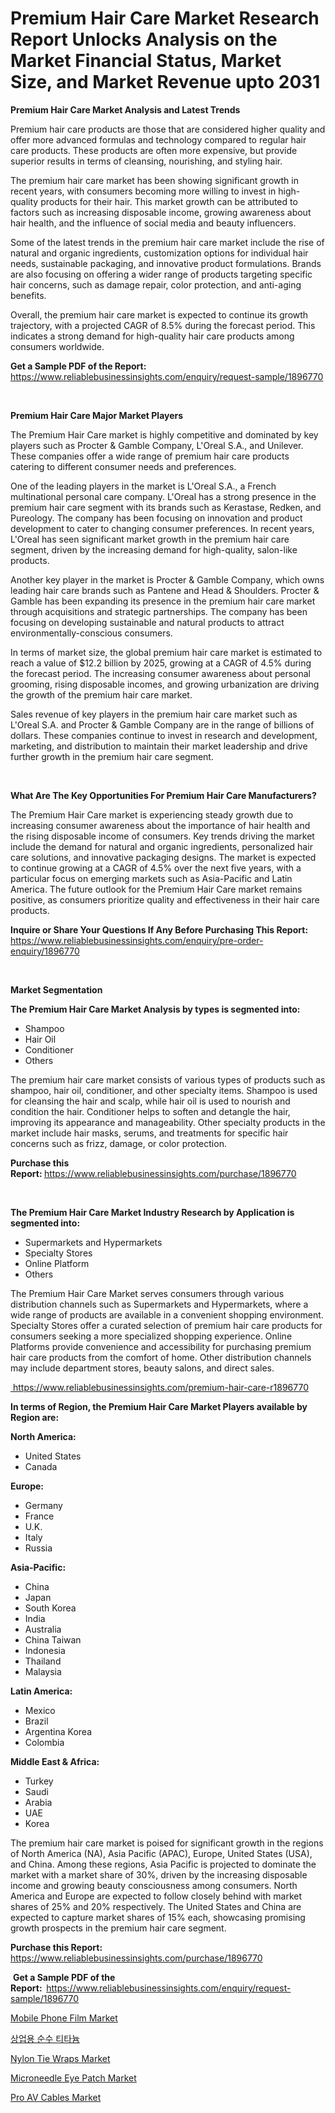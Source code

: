 <p><h1>Premium Hair Care Market Research Report Unlocks Analysis on the Market Financial Status, Market Size, and Market Revenue upto 2031</h1></p><p><strong>Premium Hair Care Market Analysis and Latest Trends</strong></p>
<p><p>Premium hair care products are those that are considered higher quality and offer more advanced formulas and technology compared to regular hair care products. These products are often more expensive, but provide superior results in terms of cleansing, nourishing, and styling hair.</p><p>The premium hair care market has been showing significant growth in recent years, with consumers becoming more willing to invest in high-quality products for their hair. This market growth can be attributed to factors such as increasing disposable income, growing awareness about hair health, and the influence of social media and beauty influencers.</p><p>Some of the latest trends in the premium hair care market include the rise of natural and organic ingredients, customization options for individual hair needs, sustainable packaging, and innovative product formulations. Brands are also focusing on offering a wider range of products targeting specific hair concerns, such as damage repair, color protection, and anti-aging benefits.</p><p>Overall, the premium hair care market is expected to continue its growth trajectory, with a projected CAGR of 8.5% during the forecast period. This indicates a strong demand for high-quality hair care products among consumers worldwide.</p></p>
<p><strong>Get a Sample PDF of the Report:&nbsp;</strong> <a href="https://www.reliablebusinessinsights.com/enquiry/request-sample/1896770">https://www.reliablebusinessinsights.com/enquiry/request-sample/1896770</a></p>
<p>&nbsp;</p>
<p><strong>Premium Hair Care Major Market Players</strong></p>
<p><p>The Premium Hair Care market is highly competitive and dominated by key players such as Procter & Gamble Company, L'Oreal S.A., and Unilever. These companies offer a wide range of premium hair care products catering to different consumer needs and preferences.</p><p>One of the leading players in the market is L'Oreal S.A., a French multinational personal care company. L'Oreal has a strong presence in the premium hair care segment with its brands such as Kerastase, Redken, and Pureology. The company has been focusing on innovation and product development to cater to changing consumer preferences. In recent years, L'Oreal has seen significant market growth in the premium hair care segment, driven by the increasing demand for high-quality, salon-like products.</p><p>Another key player in the market is Procter & Gamble Company, which owns leading hair care brands such as Pantene and Head & Shoulders. Procter & Gamble has been expanding its presence in the premium hair care market through acquisitions and strategic partnerships. The company has been focusing on developing sustainable and natural products to attract environmentally-conscious consumers.</p><p>In terms of market size, the global premium hair care market is estimated to reach a value of $12.2 billion by 2025, growing at a CAGR of 4.5% during the forecast period. The increasing consumer awareness about personal grooming, rising disposable incomes, and growing urbanization are driving the growth of the premium hair care market.</p><p>Sales revenue of key players in the premium hair care market such as L'Oreal S.A. and Procter & Gamble Company are in the range of billions of dollars. These companies continue to invest in research and development, marketing, and distribution to maintain their market leadership and drive further growth in the premium hair care segment.</p></p>
<p>&nbsp;</p>
<p><strong>What Are The Key Opportunities For Premium Hair Care Manufacturers?</strong></p>
<p><p>The Premium Hair Care market is experiencing steady growth due to increasing consumer awareness about the importance of hair health and the rising disposable income of consumers. Key trends driving the market include the demand for natural and organic ingredients, personalized hair care solutions, and innovative packaging designs. The market is expected to continue growing at a CAGR of 4.5% over the next five years, with a particular focus on emerging markets such as Asia-Pacific and Latin America. The future outlook for the Premium Hair Care market remains positive, as consumers prioritize quality and effectiveness in their hair care products.</p></p>
<p><strong>Inquire or Share Your Questions If Any Before Purchasing This Report:</strong> <a href="https://www.reliablebusinessinsights.com/enquiry/pre-order-enquiry/1896770">https://www.reliablebusinessinsights.com/enquiry/pre-order-enquiry/1896770</a></p>
<p>&nbsp;</p>
<p><strong>Market Segmentation</strong></p>
<p><strong>The Premium Hair Care Market Analysis by types is segmented into:</strong></p>
<p><ul><li>Shampoo</li><li>Hair Oil</li><li>Conditioner</li><li>Others</li></ul></p>
<p><p>The premium hair care market consists of various types of products such as shampoo, hair oil, conditioner, and other specialty items. Shampoo is used for cleansing the hair and scalp, while hair oil is used to nourish and condition the hair. Conditioner helps to soften and detangle the hair, improving its appearance and manageability. Other specialty products in the market include hair masks, serums, and treatments for specific hair concerns such as frizz, damage, or color protection.</p></p>
<p><strong>Purchase this Report:&nbsp;</strong><a href="https://www.reliablebusinessinsights.com/purchase/1896770">https://www.reliablebusinessinsights.com/purchase/1896770</a></p>
<p>&nbsp;</p>
<p><strong>The Premium Hair Care Market Industry Research by Application is segmented into:</strong></p>
<p><ul><li>Supermarkets and Hypermarkets</li><li>Specialty Stores</li><li>Online Platform</li><li>Others</li></ul></p>
<p><p>The Premium Hair Care Market serves consumers through various distribution channels such as Supermarkets and Hypermarkets, where a wide range of products are available in a convenient shopping environment. Specialty Stores offer a curated selection of premium hair care products for consumers seeking a more specialized shopping experience. Online Platforms provide convenience and accessibility for purchasing premium hair care products from the comfort of home. Other distribution channels may include department stores, beauty salons, and direct sales.</p></p>
<p><a href="https://www.reliablebusinessinsights.com/premium-hair-care-r1896770">&nbsp;https://www.reliablebusinessinsights.com/premium-hair-care-r1896770</a></p>
<p><strong>In terms of Region, the Premium Hair Care Market Players available by Region are:</strong></p>
<p>
    <p> <strong> North America: </strong>
        <ul>
            <li>United States</li>
            <li>Canada</li>
        </ul>
        </p> 
    <p> <strong> Europe: </strong>
        <ul>
            <li>Germany</li>
            <li>France</li>
            <li>U.K.</li>
            <li>Italy</li>
            <li>Russia</li>
        </ul>
        </p> 
    <p> <strong> Asia-Pacific: </strong>
        <ul>
            <li>China</li>
            <li>Japan</li>
            <li>South Korea</li>
            <li>India</li>
            <li>Australia</li>
            <li>China Taiwan</li>
            <li>Indonesia</li>
            <li>Thailand</li>
            <li>Malaysia</li>
        </ul>
        </p> 
    <p> <strong> Latin America: </strong>
        <ul>
            <li>Mexico</li>
            <li>Brazil</li>
            <li>Argentina Korea</li>
            <li>Colombia</li>
        </ul>
        </p> 
    <p> <strong> Middle East & Africa: </strong>
        <ul>
            <li>Turkey</li>
            <li>Saudi</li>
            <li>Arabia</li>
            <li>UAE</li>
            <li>Korea</li>
        </ul>
    </p>
    </p>
<p><p>The premium hair care market is poised for significant growth in the regions of North America (NA), Asia Pacific (APAC), Europe, United States (USA), and China. Among these regions, Asia Pacific is projected to dominate the market with a market share of 30%, driven by the increasing disposable income and growing beauty consciousness among consumers. North America and Europe are expected to follow closely behind with market shares of 25% and 20% respectively. The United States and China are expected to capture market shares of 15% each, showcasing promising growth prospects in the premium hair care segment.</p></p>
<p><strong>Purchase this Report: </strong><a href="https://www.reliablebusinessinsights.com/purchase/1896770">https://www.reliablebusinessinsights.com/purchase/1896770</a></p>
<p>&nbsp;<strong>Get a Sample PDF of the Report:&nbsp;&nbsp;</strong><a href="https://www.reliablebusinessinsights.com/enquiry/request-sample/1896770">https://www.reliablebusinessinsights.com/enquiry/request-sample/1896770</a></p>
<p><strong></strong></p>
<p><p><a href="https://github.com/btwcqfvq34/Market-Research-Report-List-1/blob/main/mobile-phone-film-market.md">Mobile Phone Film Market</a></p><p><a href="https://medium.com/@vlcostes/%EC%83%81%EC%97%85-%EC%88%9C%EC%88%98-%ED%8B%B0%ED%83%80%EB%8A%84-%EC%8B%9C%EC%9E%A5-%EC%A1%B0%EC%82%AC-%EB%B3%B4%EA%B3%A0%EC%84%9C-2024%EB%85%84%EB%B6%80%ED%84%B0-2031%EB%85%84%EA%B9%8C%EC%A7%80-%EC%95%88%EC%A0%95%EC%A0%81%EC%9D%B8-%EC%97%B0%ED%8F%89%EA%B7%A0-%EC%84%B1%EC%9E%A5%EB%A5%A0-6-8-%EC%9D%98-%EC%8B%9C%EC%9E%A5-%EC%98%88%EC%B8%A1-%EB%B0%8F-%EC%84%B1%EC%9E%A5-%EC%A0%84%EB%A7%9D-ed9d67311b27">상업용 순수 티타늄</a></p><p><a href="https://github.com/ochgvvcj16/Market-Research-Report-List-1/blob/main/nylon-tie-wraps-market.md">Nylon Tie Wraps Market</a></p><p><a href="https://github.com/JosephMorgnlvXXff/Market-Research-Report-List-1/blob/main/microneedle-eye-patch-market.md">Microneedle Eye Patch Market</a></p><p><a href="https://github.com/nicoletavirag/Market-Research-Report-List-4/blob/main/pro-av-cables-market.md">Pro AV Cables Market</a></p></p>